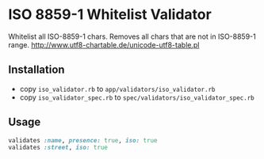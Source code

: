 # ISO 8859-1 Whitelist Validator

Whitelist all ISO-8859-1 chars. Removes all chars that are not in ISO-8859-1 range.
http://www.utf8-chartable.de/unicode-utf8-table.pl

## Installation

* copy `iso_validator.rb` to `app/validators/iso_validator.rb`
* copy `iso_validator_spec.rb` to `spec/validators/iso_validator_spec.rb`

## Usage

```ruby
validates :name, presence: true, iso: true
validates :street, iso: true
```
